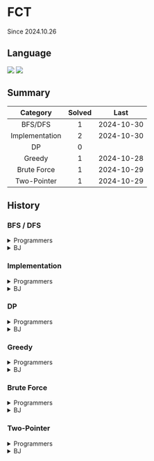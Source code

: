 # FCT

Since 2024.10.26

## Language

<a href="*"><img src="https://img.shields.io/badge/java-007396?style=for-the-badge&logo=OpenJDK&logoColor=white"></a>
<a href="*"><img src="https://img.shields.io/badge/JavaScript-F7DF1E?style=for-the-badge&logo=JavaScript&logoColor=white"></a>

## Summary

|    Category    | Solved |    Last    |
| :------------: | :----: | :--------: |
|    BFS/DFS     |   1    | 2024-10-30 |
| Implementation |   2    | 2024-10-30 |
|       DP       |   0    |            |
|     Greedy     |   1    | 2024-10-28 |
|  Brute Force   |   1    | 2024-10-29 |
|  Two-Pointer   |   1    | 2024-10-29 |

## History

### BFS / DFS

<details>
  <summary>Programmers</summary>

1. [리코쳇 로봇 Lv.2](./solved/6.md)
</details>
<details>
  <summary>BJ</summary>

</details>

### Implementation

<details>
  <summary>Programmers</summary>

1. [개인정보 수집 유효기간 Lv.1](./solved/2.md)
2. [과제 진행하기 Lv.2](./solved/5.md)
</details>
<details>
  <summary>BJ</summary>

</details>

### DP

<details>
  <summary>Programmers</summary>

</details>
<details>
  <summary>BJ</summary>

</details>

### Greedy

<details>
  <summary>Programmers</summary>

1. [요격 시스템 Lv.2](./solved/1.md)
</details>
<details>
  <summary>BJ</summary>

</details>

### Brute Force

<details>
  <summary>Programmers</summary>

1. [광물 캐기 Lv.2](./solved/3.md)
</details>
<details>
  <summary>BJ</summary>

</details>

### Two-Pointer

<details>
  <summary>Programmers</summary>

1. [연속된 부분 수열의 합 Lv.2](./solved/4.md)
</details>
<details>
  <summary>BJ</summary>

</details>
